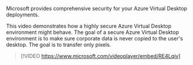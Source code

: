 Microsoft provides comprehensive security for your Azure Virtual Desktop deployments.

This video demonstrates how a highly secure Azure Virtual Desktop environment might behave. The goal of a secure Azure Virtual Desktop environment is to make sure corporate data is never copied to the user's desktop. The goal is to transfer only pixels.

>[!VIDEO https://www.microsoft.com/videoplayer/embed/RE4Lqiv]

